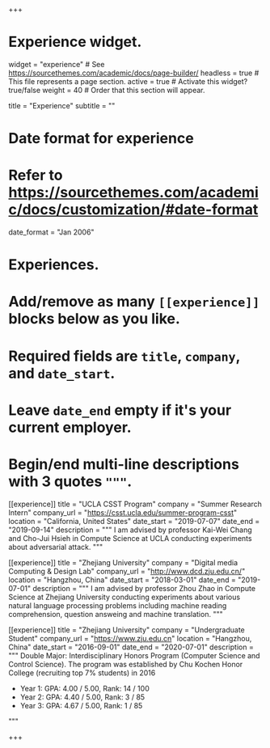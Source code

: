 +++
# Experience widget.
widget = "experience"  # See https://sourcethemes.com/academic/docs/page-builder/
headless = true  # This file represents a page section.
active = true  # Activate this widget? true/false
weight = 40  # Order that this section will appear.

title = "Experience"
subtitle = ""

# Date format for experience
#   Refer to https://sourcethemes.com/academic/docs/customization/#date-format
date_format = "Jan 2006"

# Experiences.
#   Add/remove as many `[[experience]]` blocks below as you like.
#   Required fields are `title`, `company`, and `date_start`.
#   Leave `date_end` empty if it's your current employer.
#   Begin/end multi-line descriptions with 3 quotes `"""`.
[[experience]]
  title = "UCLA CSST Program"
  company = "Summer Research Intern"
  company_url = "https://csst.ucla.edu/summer-program-csst"
  location = "California, United States"
  date_start = "2019-07-07"
  date_end = "2019-09-14"
  description = """
  I am advised by professor Kai-Wei Chang and Cho-Jui Hsieh in Compute Science at UCLA conducting experiments about adversarial attack.
  """

[[experience]]
  title = "Zhejiang University"
  company = "Digital media Computing & Design Lab"
  company_url = "http://www.dcd.zju.edu.cn/"
  location = "Hangzhou, China"
  date_start = "2018-03-01"
  date_end = "2019-07-01"
  description = """
  I am advised by professor Zhou Zhao in Compute Science at Zhejiang University conducting experiments about various natural language processing problems including machine reading comprehension, question answeing and machine translation.
  """

[[experience]]
  title = "Zhejiang University"
  company = "Undergraduate Student"
  company_url = "https://www.zju.edu.cn"
  location = "Hangzhou, China"
  date_start = "2016-09-01"
  date_end = "2020-07-01"
  description = """
  Double Major: Interdisciplinary Honors Program (Computer Science and Control Science). The program was established by Chu Kochen Honor College (recruiting top 7% students) in 2016

  * Year 1: GPA: 4.00 / 5.00,    Rank: 14 / 100
  * Year 2: GPA: 4.40 / 5.00,    Rank: 3 / 85
  * Year 3: GPA: 4.67 / 5.00,    Rank: 1 / 85

  """

+++
